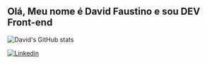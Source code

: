 ## **Olá, Meu nome é David Faustino e sou DEV Front-end**

![David's GitHub stats](https://github-readme-stats.vercel.app/api?username=David-Fawlztino&show_icons=true&theme=dark)

[![Linkedin](https://img.shields.io/badge/LinkedIn-0077B5?style=for-the-badge&logo=linkedin&logoColor=white)](https://www.linkedin.com/in/david-faustino-9a5b78275/)
